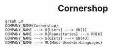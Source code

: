 <h1 align="center">Cornershop</h1>

```mermaid
graph LR
COMPANY_NAME{Cornershop}
COMPANY_NAME ---> U{Users} ---> UN[1]
COMPANY_NAME ---> R{Repositories} ---> RN[6]
COMPANY_NAME ---> G{Gists} ---> GN[43]
COMPANY_NAME ---> ML{Most Used<br>Languages}
```
